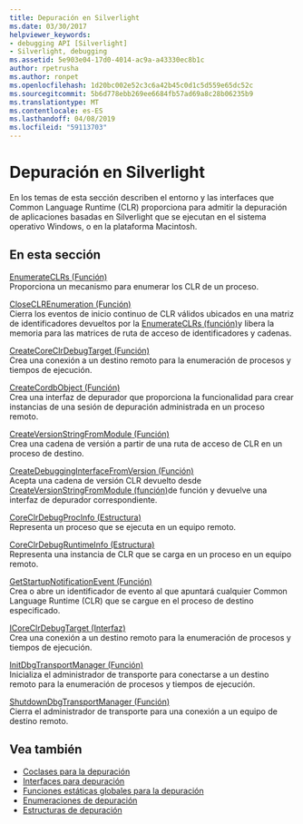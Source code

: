 ```yaml
---
title: Depuración en Silverlight
ms.date: 03/30/2017
helpviewer_keywords:
- debugging API [Silverlight]
- Silverlight, debugging
ms.assetid: 5e903e04-17d0-4014-ac9a-a43330ec8b1c
author: rpetrusha
ms.author: ronpet
ms.openlocfilehash: 1d20bc002e52c3c6a42b45c0d1c5d559e65dc52c
ms.sourcegitcommit: 5b6d778ebb269ee6684fb57ad69a8c28b06235b9
ms.translationtype: MT
ms.contentlocale: es-ES
ms.lasthandoff: 04/08/2019
ms.locfileid: "59113703"
---
```

# <a name="silverlight-debugging"></a>Depuración en Silverlight
En los temas de esta sección describen el entorno y las interfaces que Common Language Runtime (CLR) proporciona para admitir la depuración de aplicaciones basadas en Silverlight que se ejecutan en el sistema operativo Windows, o en la plataforma Macintosh.  
  
## <a name="in-this-section"></a>En esta sección  
 [EnumerateCLRs (Función)](../../../../docs/framework/unmanaged-api/debugging/enumerateclrs-function.md)  
 Proporciona un mecanismo para enumerar los CLR de un proceso.  
  
 [CloseCLREnumeration (Función)](../../../../docs/framework/unmanaged-api/debugging/closeclrenumeration-function.md)  
 Cierra los eventos de inicio continuo de CLR válidos ubicados en una matriz de identificadores devueltos por la [EnumerateCLRs (función)](../../../../docs/framework/unmanaged-api/debugging/enumerateclrs-function.md)y libera la memoria para las matrices de ruta de acceso de identificadores y cadenas.  
  
 [CreateCoreClrDebugTarget (Función)](../../../../docs/framework/unmanaged-api/debugging/createcoreclrdebugtarget-function.md)  
 Crea una conexión a un destino remoto para la enumeración de procesos y tiempos de ejecución.  
  
 [CreateCordbObject (Función)](../../../../docs/framework/unmanaged-api/debugging/createcordbobject-function.md)  
 Crea una interfaz de depurador que proporciona la funcionalidad para crear instancias de una sesión de depuración administrada en un proceso remoto.  
  
 [CreateVersionStringFromModule (Función)](../../../../docs/framework/unmanaged-api/debugging/createversionstringfrommodule-function.md)  
 Crea una cadena de versión a partir de una ruta de acceso de CLR en un proceso de destino.  
  
 [CreateDebuggingInterfaceFromVersion (Función)](../../../../docs/framework/unmanaged-api/debugging/createdebugginginterfacefromversion-function-for-silverlight.md)  
 Acepta una cadena de versión CLR devuelto desde [CreateVersionStringFromModule (función)](../../../../docs/framework/unmanaged-api/debugging/createversionstringfrommodule-function.md)de función y devuelve una interfaz de depurador correspondiente.  
  
 [CoreClrDebugProcInfo (Estructura)](../../../../docs/framework/unmanaged-api/debugging/coreclrdebugprocinfo-structure.md)  
 Representa un proceso que se ejecuta en un equipo remoto.  
  
 [CoreClrDebugRuntimeInfo (Estructura)](../../../../docs/framework/unmanaged-api/debugging/coreclrdebugruntimeinfo-structure.md)  
 Representa una instancia de CLR que se carga en un proceso en un equipo remoto.  
  
 [GetStartupNotificationEvent (Función)](../../../../docs/framework/unmanaged-api/debugging/getstartupnotificationevent-function.md)  
 Crea o abre un identificador de evento al que apuntará cualquier Common Language Runtime (CLR) que se cargue en el proceso de destino especificado.  
  
 [ICoreClrDebugTarget (Interfaz)](../../../../docs/framework/unmanaged-api/debugging/icoreclrdebugtarget-interface.md)  
 Crea una conexión a un destino remoto para la enumeración de procesos y tiempos de ejecución.  
  
 [InitDbgTransportManager (Función)](../../../../docs/framework/unmanaged-api/debugging/initdbgtransportmanager-function.md)  
 Inicializa el administrador de transporte para conectarse a un destino remoto para la enumeración de procesos y tiempos de ejecución.  
  
 [ShutdownDbgTransportManager (Función)](../../../../docs/framework/unmanaged-api/debugging/shutdowndbgtransportmanager-function.md)  
 Cierra el administrador de transporte para una conexión a un equipo de destino remoto.  
  
## <a name="see-also"></a>Vea también

- [Coclases para la depuración](../../../../docs/framework/unmanaged-api/debugging/debugging-coclasses.md)
- [Interfaces para depuración](../../../../docs/framework/unmanaged-api/debugging/debugging-interfaces.md)
- [Funciones estáticas globales para la depuración](../../../../docs/framework/unmanaged-api/debugging/debugging-global-static-functions.md)
- [Enumeraciones de depuración](../../../../docs/framework/unmanaged-api/debugging/debugging-enumerations.md)
- [Estructuras de depuración](../../../../docs/framework/unmanaged-api/debugging/debugging-structures.md)
